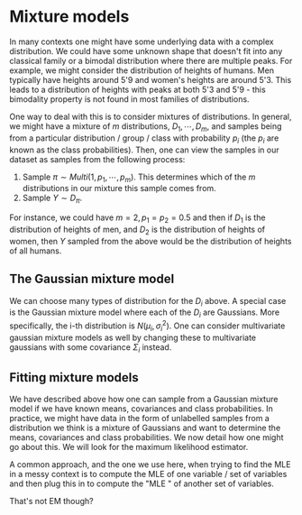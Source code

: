 # Mixture models

In many contexts one might have some underlying data with a complex distribution. We could have some unknown shape that doesn't fit into any classical family or a bimodal distribution where there are multiple peaks. For example, we might consider the distribution of heights of humans. Men typically have heights around 5'9 and women's heights are around 5'3. This leads to a distribution of heights with peaks at both 5'3 and 5'9 - this bimodality property is not found in most families of distributions.

One way to deal with this is to consider mixtures of distributions. In general, we might have a mixture of $m$ distributions, $D_1, \cdots, D_m$, and samples being from a particular distribution / group / class with probability $p_i$ (the $p_i$ are known as the class probabilities). Then, one can view the samples in our dataset as samples from the following process:

1. Sample $\pi \sim Multi(1, p_1, \cdots, p_m)$. This determines which of the $m$ distributions in our mixture this sample comes from.
2. Sample $Y \sim D_{\pi}$.

For instance, we could have $m=2, p_1 = p_2 = 0.5$ and then if $D_1$ is the distribution of heights of men, and $D_2$ is the distribution of heights of women, then $Y$ sampled from the above would be the distribution of heights of all humans.

## The Gaussian mixture model
We can choose many types of distribution for the $D_i$ above. A special case is the Gaussian mixture model where each of the $D_i$ are Gaussians. More specifically, the i-th distribution is $N(\mu_i, \sigma_i^2)$. One can consider multivariate gaussian mixture models as well by changing these to multivariate gaussians with some covariance $\Sigma_i$ instead. 

## Fitting mixture models
We have described above how one can sample from a Gaussian mixture model if we have known means, covariances and class probabilities. In practice, we might have data in the form of unlabelled samples from a distribution we think is a mixture of Gaussians and want to determine the means, covariances and class probabilities. We now detail how one might go about this. We will look for the maximum likelihood estimator. 

A common approach, and the one we use here, when trying to find the MLE in a messy context is to compute the MLE of one variable / set of variables and then plug this in to compute the "MLE " of another set of variables.

That's not EM though?
